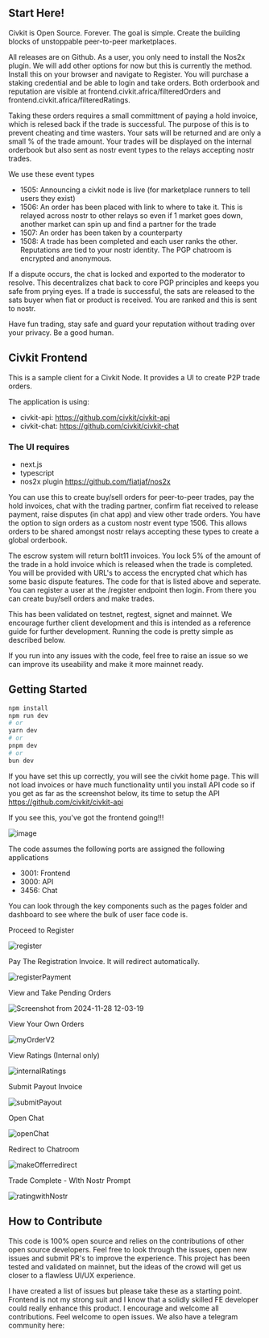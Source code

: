 ## Start Here!

Civkit is Open Source. Forever. The goal is simple. Create the building blocks of unstoppable peer-to-peer marketplaces. 

All releases are on Github. As a user, you only need to install the Nos2x plugin. We will add other options for now but this is currently the method. Install this on your browser and navigate to Register. You will purchase a staking credential and be able to login and take orders. Both orderbook and reputation are visible at frontend.civkit.africa/filteredOrders and frontend.civkit.africa/filteredRatings. 

Taking these orders requires a small committment of paying a hold invoice, which is relesed back if the trade is successful. The purpose of this is to prevent cheating and time wasters. Your sats will be returned and are only a small % of the trade amount. Your trades will be displayed on the internal orderbook but also sent as nostr event types to the relays accepting nostr trades. 

We use these event types 
- 1505: Announcing a civkit node is live (for marketplace runners to tell users they exist)
- 1506: An order has been placed with link to where to take it. This is relayed across nostr to other relays so even if 1 market goes down, another market can spin up and find a partner for the trade
- 1507: An order has been taken by a counterparty
- 1508: A trade has been completed and each user ranks the other. Reputations are tied to your nostr identity. The PGP chatroom is encrypted and anonymous.
  
If a dispute occurs, the chat is locked and exported to the moderator to resolve. This decentralizes chat back to core PGP principles and keeps you safe from prying eyes. If a trade is successful, the sats are released to the sats buyer when fiat or product is received. You are ranked and this is sent to nostr.

Have fun trading, stay safe and guard your reputation without trading over your privacy. Be a good human.

## Civkit Frontend

This is a sample client for a Civkit Node. It provides a UI to create P2P trade orders. 

The application is using:
- civkit-api: https://github.com/civkit/civkit-api 
- civkit-chat: https://github.com/civkit/civkit-chat

### The UI requires 
- next.js
- typescript
- nos2x plugin https://github.com/fiatjaf/nos2x


You can use this to create buy/sell orders for peer-to-peer trades, pay the hold invoices, chat with the trading partner, confirm fiat received to release payment, raise disputes (in chat app) and view other trade orders. You have the option to sign orders as a custom nostr event type 1506. This allows orders to be shared amongst nostr relays accepting these types to create a global orderbook. 

The escrow system will return bolt11 invoices. You lock 5% of the amount of the trade in a hold invoice which is released when the trade is completed. You will be provided with URL's to access the encrypted chat which has some basic dispute features. The code for that is listed above and seperate. You can register a user at the /register endpoint then login. From there you can create buy/sell orders and make trades.

This has been validated on testnet, regtest, signet and mainnet. We encourage further client development and this is intended as a reference guide for further development. Running the code is pretty simple as described below.

If you run into any issues with the code, feel free to raise an issue so we can improve its useability and make it more mainnet ready.

## Getting Started

```bash
npm install 
npm run dev
# or
yarn dev
# or
pnpm dev
# or
bun dev
```

If you have set this up correctly, you will see the civkit home page. This will not load invoices or have much functionality until you install API code so if you get as far as the screenshot below, its time to setup the API https://github.com/civkit/civkit-api

If you see this, you've got the frontend going!!! 

![image](https://github.com/user-attachments/assets/d23c12b4-4897-47a6-a15f-0c7430fce20b)

The code assumes the following ports are assigned the following applications
- 3001: Frontend
- 3000: API
- 3456: Chat

You can look through the key components such as the pages folder and dashboard to see where the bulk of user face code is.

Proceed to Register

![register](https://github.com/user-attachments/assets/799ff046-00eb-4baa-a818-d3e198edd24f)

Pay The Registration Invoice. It will redirect automatically.

![registerPayment](https://github.com/user-attachments/assets/127f200b-208e-468f-a4c6-cc9a984dc749)

View and Take Pending Orders

![Screenshot from 2024-11-28 12-03-19](https://github.com/user-attachments/assets/e26869a4-ab78-4e3d-bd56-4d6c7dcb0e91)

View Your Own Orders

![myOrderV2](https://github.com/user-attachments/assets/ddfc5db4-f2f8-45ba-969d-ff3957e2b4f8)

View Ratings (Internal only)

![internalRatings](https://github.com/user-attachments/assets/dda5c5af-da4f-419c-8ce0-2a5a75e2b282)

Submit Payout Invoice

![submitPayout](https://github.com/user-attachments/assets/bf61a855-08f1-4b9e-8244-536dbc4ff596)

Open Chat 

![openChat](https://github.com/user-attachments/assets/8865f8b5-1fd8-4ba8-8b51-6ec748b1c4d3)

Redirect to Chatroom

![makeOfferredirect](https://github.com/user-attachments/assets/9dd4483c-2ad7-4c95-b5c8-2291ea4750c2)


Trade Complete - WIth Nostr Prompt

![ratingwithNostr](https://github.com/user-attachments/assets/980753ff-4dc0-4e40-8d88-cc2232cf6bc7)

## How to Contribute

This code is 100% open source and relies on the contributions of other open source developers. Feel free to look through the issues, open new issues and submit PR's to improve the experience. This project has been tested and validated on mainnet, but the ideas of the crowd will get us closer to a flawless UI/UX experience.

I have created a list of issues but please take these as a starting point. Frontend is not my strong suit and I know that a solidly skilled FE developer could really enhance this product. I encourage and welcome all contributions. Feel welcome to open issues. We also have a telegram community here: 


